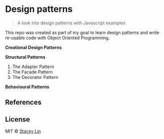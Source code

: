 # Design patterns

> A look into design patterns with Javascript examples

This repo was created as part of my goal to learn design patterns and write re-usable code with Object Oriented Programming.

**Creational Design Patterns**

**Structural Patterns**

1. The Adapter Pattern
2. The Facade Pattern
3. The Decorator Pattern

**Behavioural Patterns**

## References

## License

MIT © [Stacey Lin](https://github.com/inklin)
